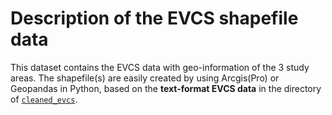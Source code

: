 # Description of the EVCS shapefile data
This dataset contains the EVCS data with geo-information of the 3 study areas.
The shapefile(s) are easily created by using Arcgis(Pro) or Geopandas in Python, 
based on the **text-format EVCS data** in the directory of [`cleaned_evcs`](../../interim/cleaned_evcs/).

